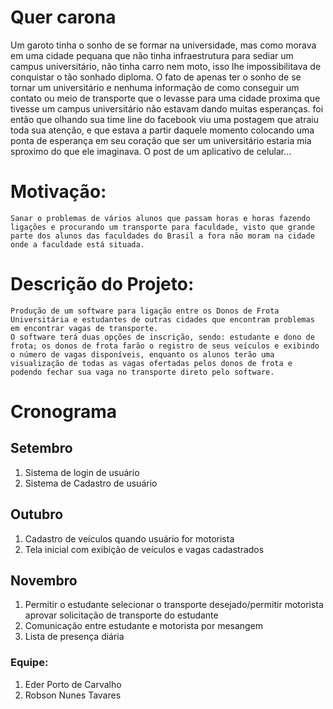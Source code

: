 # Quer carona

Um garoto tinha o sonho de se formar na universidade, mas como morava em uma cidade pequana que não tinha infraestrutura para sediar um
campus universitário, não tinha carro nem moto, isso lhe impossibilitava de conquistar o tão sonhado diploma.
O fato de apenas ter o sonho de se tornar um universitário e nenhuma informação de como conseguir um contato ou meio de transporte
que o levasse para uma cidade proxima que tivesse um campus universitário não estavam dando muitas esperanças.
foi então que olhando sua time line do facebook viu uma postagem que atraiu toda sua atenção, e que estava a partir daquele momento
colocando uma ponta de esperança em seu coração que ser um universitário estaria mia sproximo do que ele imaginava.
O post de um aplicativo de celular...

# Motivação:
	Sanar o problemas de vários alunos que passam horas e horas fazendo ligações e procurando um transporte para faculdade, visto que grande parte dos alunos das faculdades do Brasil a fora não moram na cidade onde a faculdade está situada.

# Descrição do Projeto:
	Produção de um software para ligação entre os Donos de Frota Universitária e estudantes de outras cidades que encontram problemas em encontrar vagas de transporte.
	O software terá duas opções de inscrição, sendo: estudante e dono de frota; os donos de frota farão o registro de seus veículos e exibindo o número de vagas disponíveis, enquanto os alunos terão uma visualização de todas as vagas ofertadas pelos donos de frota e podendo fechar sua vaga no transporte direto pelo software.


# Cronograma

## Setembro
1. Sistema de login de usuário
2. Sistema de Cadastro de usuário

## Outubro
1. Cadastro de veículos quando usuário for motorista
2. Tela inicial com exibição de veículos e vagas cadastrados

## Novembro
1. Permitir o estudante selecionar o transporte desejado/permitir motorista aprovar solicitação de transporte do estudante
2. Comunicação entre estudante e motorista por mesangem
3. Lista de presença diária


### Equipe:
1. Eder Porto de Carvalho
2. Robson Nunes Tavares
